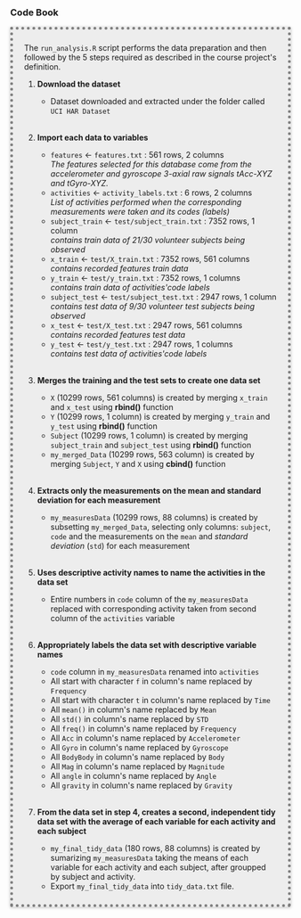 
### Code Book

<div style= "border: 5px dotted gray; padding: 10px 20px; background-color:#ededed; box-shadow: 0 1px 5px rgba(0, 0, 0, 0.25);">

The `run_analysis.R` script performs the data preparation and then followed by the 5 steps required as described in the course project's definition.

1. **Download the dataset**
    + Dataset downloaded and extracted under the folder called `UCI HAR Dataset`
    
    <br/>
2. **Import each data to variables**
    + `features` <- `features.txt` : 561 rows, 2 columns <br/>
        *The features selected for this database come from the accelerometer and gyroscope 3-axial raw signals tAcc-XYZ and tGyro-XYZ.*
    + `activities` <- `activity_labels.txt` : 6 rows, 2 columns <br/>
        *List of activities performed when the corresponding measurements were taken and its codes (labels)*
    + `subject_train` <- `test/subject_train.txt` : 7352 rows, 1 column <br/>
        *contains train data of 21/30 volunteer subjects being observed*
    + `x_train` <- `test/X_train.txt` : 7352 rows, 561 columns <br/>
        *contains recorded features train data*
    + `y_train` <- `test/y_train.txt` : 7352 rows, 1 columns <br/>
        *contains train data of activities'code labels*
    + `subject_test` <- `test/subject_test.txt` : 2947 rows, 1 column <br/>
        *contains test data of 9/30 volunteer test subjects being observed*
    + `x_test` <- `test/X_test.txt` : 2947 rows, 561 columns <br/>
        *contains recorded features test data*
    + `y_test` <- `test/y_test.txt` : 2947 rows, 1 columns <br/>
        *contains test data of activities'code labels*
   
   
    <br/>
3. **Merges the training and the test sets to create one data set**
    + `X` (10299 rows, 561 columns) is created by merging `x_train` and `x_test` using **rbind()** function
    + `Y` (10299 rows, 1 column) is created by merging `y_train` and `y_test` using **rbind()** function
    + `Subject` (10299 rows, 1 column) is created by merging `subject_train` and `subject_test` using **rbind()** function
    + `my_merged_Data` (10299 rows, 563 column) is created by merging `Subject`, `Y` and `X` using **cbind()** function
   
    <br/>
4. **Extracts only the measurements on the mean and standard deviation for each measurement**
    + `my_measuresData` (10299 rows, 88 columns) is created by subsetting `my_merged_Data`, selecting only columns: `subject`, `code` and the measurements on the `mean` and *standard deviation* (`std`) for each measurement

    <br/>
5. **Uses descriptive activity names to name the activities in the data set**
    + Entire numbers in `code` column of the `my_measuresData` replaced with corresponding activity taken from second column of the `activities` variable

    <br/>
6. **Appropriately labels the data set with descriptive variable names**
    + `code` column in `my_measuresData` renamed into `activities`
    +  All start with character `f` in column's name replaced by `Frequency`
    +  All start with character `t` in column's name replaced by `Time`
     +  All `mean()` in column's name replaced by `Mean`
    +  All `std()` in column's name replaced by `STD`
    +  All `freq()` in column's name replaced by `Frequency`
    +  All `Acc` in column's name replaced by `Accelerometer`
    +  All `Gyro` in column's name replaced by `Gyroscope`
    +  All `BodyBody` in column's name replaced by `Body`
    +  All `Mag` in column's name replaced by `Magnitude`
    +  All `angle` in column's name replaced by `Angle`
    +  All `gravity` in column's name replaced by `Gravity`


    <br/>
7. **From the data set in step 4, creates a second, independent tidy data set with the average of each variable for each activity and each subject**
    + `my_final_tidy_data` (180 rows, 88 columns) is created by sumarizing `my_measuresData` taking the means of each variable for each activity and each subject, after groupped by subject and activity.
    + Export `my_final_tidy_data` into `tidy_data.txt` file.

</div>

<br/>
